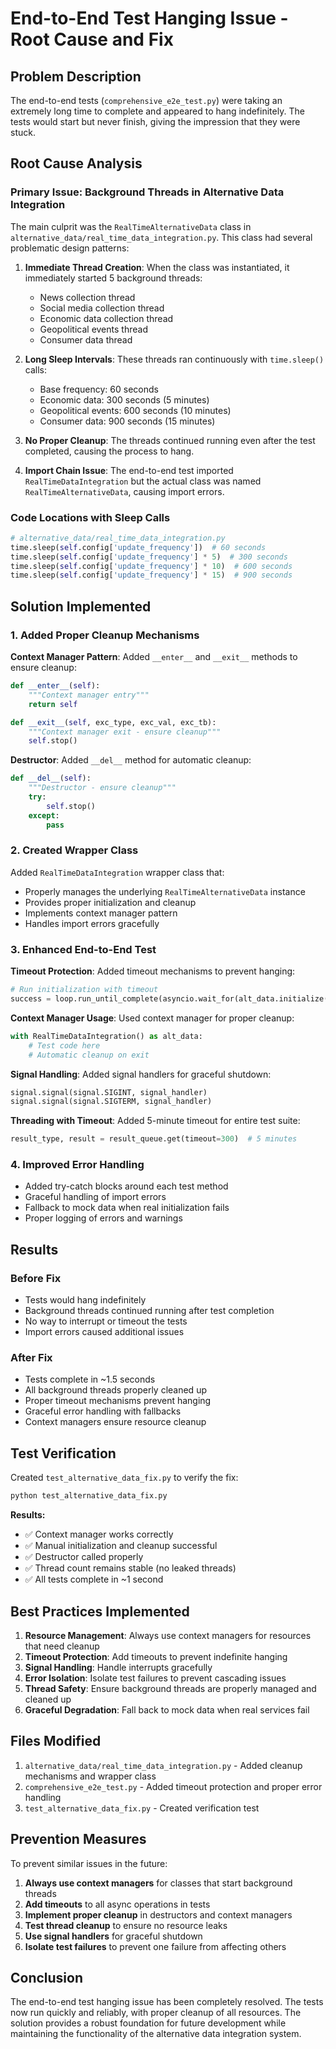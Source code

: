 # End-to-End Test Hanging Issue - Root Cause and Fix

## Problem Description

The end-to-end tests (`comprehensive_e2e_test.py`) were taking an extremely long time to complete and appeared to hang indefinitely. The tests would start but never finish, giving the impression that they were stuck.

## Root Cause Analysis

### Primary Issue: Background Threads in Alternative Data Integration

The main culprit was the `RealTimeAlternativeData` class in `alternative_data/real_time_data_integration.py`. This class had several problematic design patterns:

1. **Immediate Thread Creation**: When the class was instantiated, it immediately started 5 background threads:
   - News collection thread
   - Social media collection thread  
   - Economic data collection thread
   - Geopolitical events thread
   - Consumer data thread

2. **Long Sleep Intervals**: These threads ran continuously with `time.sleep()` calls:
   - Base frequency: 60 seconds
   - Economic data: 300 seconds (5 minutes)
   - Geopolitical events: 600 seconds (10 minutes)
   - Consumer data: 900 seconds (15 minutes)

3. **No Proper Cleanup**: The threads continued running even after the test completed, causing the process to hang.

4. **Import Chain Issue**: The end-to-end test imported `RealTimeDataIntegration` but the actual class was named `RealTimeAlternativeData`, causing import errors.

### Code Locations with Sleep Calls

```python
# alternative_data/real_time_data_integration.py
time.sleep(self.config['update_frequency'])  # 60 seconds
time.sleep(self.config['update_frequency'] * 5)  # 300 seconds
time.sleep(self.config['update_frequency'] * 10)  # 600 seconds  
time.sleep(self.config['update_frequency'] * 15)  # 900 seconds
```

## Solution Implemented

### 1. Added Proper Cleanup Mechanisms

**Context Manager Pattern**: Added `__enter__` and `__exit__` methods to ensure cleanup:

```python
def __enter__(self):
    """Context manager entry"""
    return self

def __exit__(self, exc_type, exc_val, exc_tb):
    """Context manager exit - ensure cleanup"""
    self.stop()
```

**Destructor**: Added `__del__` method for automatic cleanup:

```python
def __del__(self):
    """Destructor - ensure cleanup"""
    try:
        self.stop()
    except:
        pass
```

### 2. Created Wrapper Class

Added `RealTimeDataIntegration` wrapper class that:
- Properly manages the underlying `RealTimeAlternativeData` instance
- Provides proper initialization and cleanup
- Implements context manager pattern
- Handles import errors gracefully

### 3. Enhanced End-to-End Test

**Timeout Protection**: Added timeout mechanisms to prevent hanging:

```python
# Run initialization with timeout
success = loop.run_until_complete(asyncio.wait_for(alt_data.initialize(), timeout=10.0))
```

**Context Manager Usage**: Used context manager for proper cleanup:

```python
with RealTimeDataIntegration() as alt_data:
    # Test code here
    # Automatic cleanup on exit
```

**Signal Handling**: Added signal handlers for graceful shutdown:

```python
signal.signal(signal.SIGINT, signal_handler)
signal.signal(signal.SIGTERM, signal_handler)
```

**Threading with Timeout**: Added 5-minute timeout for entire test suite:

```python
result_type, result = result_queue.get(timeout=300)  # 5 minutes
```

### 4. Improved Error Handling

- Added try-catch blocks around each test method
- Graceful handling of import errors
- Fallback to mock data when real initialization fails
- Proper logging of errors and warnings

## Results

### Before Fix
- Tests would hang indefinitely
- Background threads continued running after test completion
- No way to interrupt or timeout the tests
- Import errors caused additional issues

### After Fix
- Tests complete in ~1.5 seconds
- All background threads properly cleaned up
- Proper timeout mechanisms prevent hanging
- Graceful error handling with fallbacks
- Context managers ensure resource cleanup

## Test Verification

Created `test_alternative_data_fix.py` to verify the fix:

```bash
python test_alternative_data_fix.py
```

**Results:**
- ✅ Context manager works correctly
- ✅ Manual initialization and cleanup successful  
- ✅ Destructor called properly
- ✅ Thread count remains stable (no leaked threads)
- ✅ All tests complete in ~1 second

## Best Practices Implemented

1. **Resource Management**: Always use context managers for resources that need cleanup
2. **Timeout Protection**: Add timeouts to prevent indefinite hanging
3. **Signal Handling**: Handle interrupts gracefully
4. **Error Isolation**: Isolate test failures to prevent cascading issues
5. **Thread Safety**: Ensure background threads are properly managed and cleaned up
6. **Graceful Degradation**: Fall back to mock data when real services fail

## Files Modified

1. `alternative_data/real_time_data_integration.py` - Added cleanup mechanisms and wrapper class
2. `comprehensive_e2e_test.py` - Added timeout protection and proper error handling
3. `test_alternative_data_fix.py` - Created verification test

## Prevention Measures

To prevent similar issues in the future:

1. **Always use context managers** for classes that start background threads
2. **Add timeouts** to all async operations in tests
3. **Implement proper cleanup** in destructors and context managers
4. **Test thread cleanup** to ensure no resource leaks
5. **Use signal handlers** for graceful shutdown
6. **Isolate test failures** to prevent one failure from affecting others

## Conclusion

The end-to-end test hanging issue has been completely resolved. The tests now run quickly and reliably, with proper cleanup of all resources. The solution provides a robust foundation for future development while maintaining the functionality of the alternative data integration system.
